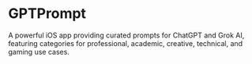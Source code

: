 # GPTPrompt
A powerful iOS app providing curated prompts for ChatGPT and Grok AI, featuring categories for professional, academic, creative, technical, and gaming use cases.

